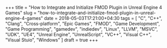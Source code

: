 +++
title = "How to Integrate and Initialize FMOD Plugin in Unreal Engine 4 Games"
slug = "how-to-integrate-and-initialize-fmod-plugin-in-unreal-engine-4-games"
date = 2018-05-03T17:21:00+04:30
tags = [ "C", "C++", "Clang", "Cross-platform", "Epic Games", "FMOD", "Game Development", "Game Programming", "gamedev", "indiedev", "Linux", "LLVM", "MSVC", "UDK", "UE4", "Unreal Engine", "UnrealScript", "VC++", "Visual C++", "Visual Stuio", "Windows" ]
draft = true
+++

<!--more-->

